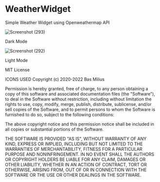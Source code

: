 # WeatherWidget
Simple Weather Widget using Openweathermap API

![Screenshot (293)](https://user-images.githubusercontent.com/70343302/168234466-65496d64-418d-4cb2-8374-215baa325d4d.png)

Dark Mode

![Screenshot (292)](https://user-images.githubusercontent.com/70343302/168234512-b9677456-167b-4c83-9377-2ca9f3328966.png)

Light Mode

MIT License

ICONS USED
Copyright (c) 2020-2022 Bas Milius

Permission is hereby granted, free of charge, to any person obtaining a copy
of this software and associated documentation files (the "Software"), to deal
in the Software without restriction, including without limitation the rights
to use, copy, modify, merge, publish, distribute, sublicense, and/or sell
copies of the Software, and to permit persons to whom the Software is
furnished to do so, subject to the following conditions:

The above copyright notice and this permission notice shall be included in all
copies or substantial portions of the Software.

THE SOFTWARE IS PROVIDED "AS IS", WITHOUT WARRANTY OF ANY KIND, EXPRESS OR
IMPLIED, INCLUDING BUT NOT LIMITED TO THE WARRANTIES OF MERCHANTABILITY,
FITNESS FOR A PARTICULAR PURPOSE AND NONINFRINGEMENT. IN NO EVENT SHALL THE
AUTHORS OR COPYRIGHT HOLDERS BE LIABLE FOR ANY CLAIM, DAMAGES OR OTHER
LIABILITY, WHETHER IN AN ACTION OF CONTRACT, TORT OR OTHERWISE, ARISING FROM,
OUT OF OR IN CONNECTION WITH THE SOFTWARE OR THE USE OR OTHER DEALINGS IN THE
SOFTWARE.
